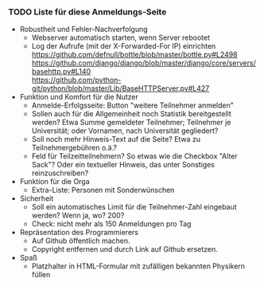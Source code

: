 ### TODO Liste für diese Anmeldungs-Seite

* Robustheit und Fehler-Nachverfolgung
  * Webserver automatisch starten, wenn Server rebootet
  * Log der Aufrufe (mit der X-Forwarded-For IP) einrichten  
    <https://github.com/defnull/bottle/blob/master/bottle.py#L2498>  
    <https://github.com/django/django/blob/master/django/core/servers/basehttp.py#L140>  
    <https://github.com/python-git/python/blob/master/Lib/BaseHTTPServer.py#L427>
* Funktion und Komfort für die Nutzer
  * Anmelde-Erfolgsseite: Button "weitere Teilnehmer anmelden"
  * Sollen auch für die Allgemeinheit noch Statistik bereitgestellt werden? Etwa Summe gemeldeter Teilnehmer; Teilnehmer je Universität;  oder  Vornamen, nach Universität gegliedert?
  * Soll noch mehr Hinweis-Text auf die Seite? Etwa zu Teilnehmergebühren o.ä.?
  * Feld für Teilzeitteilnehmern? So etwas wie die Checkbox "Alter Sack"? Oder ein textueller Hinweis, das unter Sonstiges reinzuschreiben?
* Funktion für die Orga
  * Extra-Liste: Personen mit Sonderwünschen
* Sicherheit
  * Soll ein automatisches Limit für die Teilnehmer-Zahl eingebaut werden? Wenn ja, wo? 200?
  * Check: nicht mehr als 150 Anmeldungen pro Tag
* Repräsentation des Programmierers
  * Auf Github öffentlich machen.
  * Copyright entfernen und durch Link auf Github ersetzen.
* Spaß
  * Platzhalter in HTML-Formular mit zufälligen bekannten Physikern füllen

